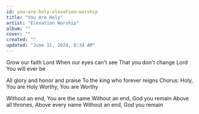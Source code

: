 ```yaml
---
id: you-are-holy-elevation-worship
title: "You Are Holy"
artist: "Elevation Worship"
album: ""
cover: ""
created: ""
updated: "June 11, 2024, 8:34 AM"
---
```


Grow our faith Lord
When our eyes can't see
That you don't change Lord
You will ever be

All glory and honor and praise
To the king who forever reigns
Chorus:
Holy, You are Holy
Worthy, You are Worthy

Without an end, You are the same
Without an end, God you remain
Above all thrones, Above every name
Without an end, God you remain